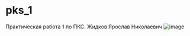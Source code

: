 # pks_1
Практическая работа 1 по ПКС. Жидков Ярослав Николаевич
![image](https://github.com/user-attachments/assets/216a7147-8340-4895-b30b-10adec3fb7e5)
